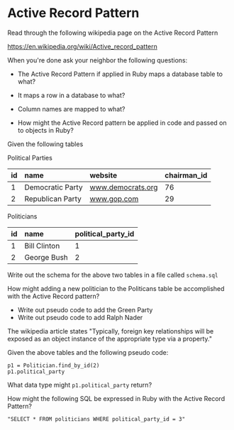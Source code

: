 # Active Record Pattern

Read through the following wikipedia page on the Active Record Pattern

https://en.wikipedia.org/wiki/Active_record_pattern

When you're done ask your neighbor the following questions:

- The Active Record Pattern if applied in Ruby maps a database table to what?

- It maps a row in a database to what?

- Column names are mapped to what?

- How might the Active Record pattern be applied in code and passed on to objects in Ruby?

Given the following tables 

Political Parties

id  | name              | website           | chairman_id
:-- | :--               | :--               | :--
1   | Democratic Party  | www.democrats.org | 76
2   | Republican Party  | www.gop.com       | 29

Politicians

id  | name         | political_party_id
:-- | :--          | :-- 
1   | Bill Clinton | 1
2   | George Bush  | 2

Write out the schema for the above two tables in a file called `schema.sql`

How might adding a new politician to the Politicans table be accomplished with the Active Record pattern?

- Write out pseudo code to add the Green Party
- Write out pseudo code to add Ralph Nader

The wikipedia article states "Typically, foreign key relationships will be exposed as an object instance of the appropriate type via a property."

Given the above tables and the following pseudo code:

```
p1 = Politician.find_by_id(2)
p1.political_party
```

What data type might `p1.political_party` return?

How might the following SQL be expressed in Ruby with the Active Record Pattern?

```
"SELECT * FROM politicians WHERE political_party_id = 3"
```
